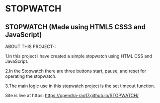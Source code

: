 # STOPWATCH
## STOPWATCH (Made using HTML5 CSS3 and JavaScript)

ABOUT THIS PROJECT-:

1.In this project i have created a simple stopwatch using HTML CSS and JavaScript.

2.In the Stopwatch there are three buttons start, pause, and reset for operating the stopwatch.

3.The main logic use in this stopwatch project is the set timeout function.

Site is live at https: https://upendra-rao17.github.io/STOPWATCH/
